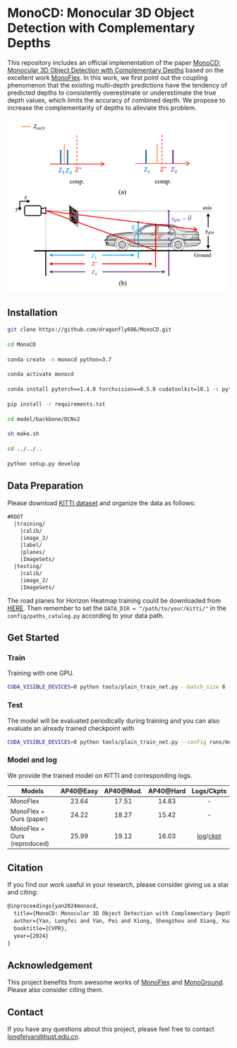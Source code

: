 # MonoCD: Monocular 3D Object Detection with Complementary Depths
This repository includes an official implementation of the paper [MonoCD: Monocular 3D Object Detection with Complementary Depths](https://arxiv.org/abs/2404.03181) based on the excellent work [MonoFlex](https://github.com/zhangyp15/MonoFlex). In this work, we first point out the coupling phenomenon that the existing multi-depth predictions have the tendency of predicted depths to consistently overestimate or underestimate the true depth values, which limits the accuracy of combined depth. We propose to increase the complementarity of depths to alleviate this problem.

![](figures/core.png)

## Installation

```bash
git clone https://github.com/dragonfly606/MonoCD.git

cd MonoCD

conda create -n monocd python=3.7

conda activate monocd

conda install pytorch==1.4.0 torchvision==0.5.0 cudatoolkit=10.1 -c pytorch

pip install -r requirements.txt

cd model/backbone/DCNv2

sh make.sh

cd ../../..

python setup.py develop
```

## Data Preparation

Please download [KITTI dataset](http://www.cvlibs.net/datasets/kitti/eval_object.php?obj_benchmark=3d) and organize the data as follows:

```
#ROOT		
  |training/
    |calib/
    |image_2/
    |label/
    |planes/
    |ImageSets/
  |testing/
    |calib/
    |image_2/
    |ImageSets/
```

The road planes for Horizon Heatmap training could be downloaded from [HERE](https://download.openmmlab.com/mmdetection3d/data/train_planes.zip). Then remember to set the `DATA_DIR = "/path/to/your/kitti/"` in the `config/paths_catalog.py` according to your data path.

## Get Started

### Train

Training with one GPU.

```bash
CUDA_VISIBLE_DEVICES=0 python tools/plain_train_net.py --batch_size 8 --config runs/monocd.yaml --output output/exp
```

### Test

The model will be evaluated periodically during training and you can also evaluate an already trained checkpoint with

```bash
CUDA_VISIBLE_DEVICES=0 python tools/plain_train_net.py --config runs/monocd.yaml --ckpt YOUR_CKPT  --eval
```

### Model and log

We provide the trained model on KITTI and corresponding logs.

| Models                       | AP40@Easy | AP40@Mod. | AP40@Hard |                          Logs/Ckpts                          |
| ---------------------------- | :-------: | :-------: | :-------: | :----------------------------------------------------------: |
| MonoFlex                     |   23.64   |   17.51   |   14.83   |                              -                               |
| MonoFlex + Ours (paper)      |   24.22   |   18.27   |   15.42   |                              -                               |
| MonoFlex + Ours (reproduced) |   25.99   |   19.12   |   16.03   | [log](https://drive.google.com/file/d/1oYF4HfeZPaWiJ0IOv62UjoDkCjLtK20_/view?usp=sharing)/[ckpt](https://drive.google.com/file/d/1DbMaicafWnP-MDJAQiwnUs7QI809LbSA/view?usp=sharing) |

## Citation

If you find our work useful in your research, please consider giving us a star and citing:

```latex
@inproceedings{yan2024monocd,
  title={MonoCD: Monocular 3D Object Detection with Complementary Depths},
  author={Yan, Longfei and Yan, Pei and Xiong, Shengzhou and Xiang, Xuanyu and Tan, Yihua},
  booktitle={CVPR},
  year={2024}
}
```

## Acknowledgement

This project benefits from awesome works of [MonoFlex](https://github.com/zhangyp15/MonoFlex) and [MonoGround](https://github.com/cfzd/MonoGround). Please also consider citing them.

## Contact

If you have any questions about this project, please feel free to contact longfeiyan@hust.edu.cn.
